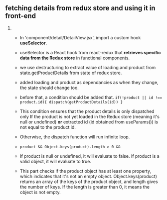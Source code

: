 ## fetching details from redux store and using it in front-end

1.  - In 'component/detail/DetailView.jsx', import a custom hook **useSelector**.
    - useSelector is a React hook from react-redux that **retrieves specific data from the Redux store** in functional components. 
    - we use destructuring to extract value of loading and product from state.getProductDetails from state of redux store.

    - added loading and product as dependancies as when they change, the state should change too. 
    - before that, a condition should be added that. `if(!product || id !== product.id){
            dispatch(getProductDetails(id))
        }`
    - This condition ensures that the product details is only dispatched only If the product is not yet loaded in the Redux store (meaning it's null or undefined) **or** extracted id (id obtained from useParams()) is not equal to the product id.

    - Otherwise, the dispatch function will run infinite loop.

    - `product && Object.keys(product).length > 0 &&`
    - If product is null or undefined, it will evaluate to false. If product is a valid object, it will evaluate to true.
    
    - This part checks if the product object has at least one property, which indicates that it's not an empty object. Object.keys(product) returns an array of the keys of the product object, and length gives the number of keys. If the length is greater than 0, it means the object is not empty.